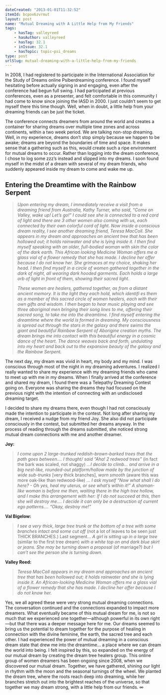 ```yaml
---
dateCreated: "2013-01-01T11:32:52"
itemId: bcpov6zvrmut
layout: post
name: "Mutual Dreaming with A Little Help from My Friends"
tags:
    - hasTag: valleyreed
    - hasAuthor: valleyreed
    - hasTag: 32.1
    - inIssue: 32.1
    - hasTopic: topic~psi_dreams
type: post
urlSlug: mutual-dreaming-with-a-little-help-from-my-friends
---
```


In 2008, I had registered to participate in the International Association for the Study of Dreams online Psiberdreaming conference. I found myself hesitating before actually signing in and engaging, even after the conference had begun full swing. I had participated at previous conferences, even as a presenter, and felt comfortable in this community I had come to know since joining the IASD in 2000. I just couldn’t seem to get myself there this time though. Well, when in doubt, a little help from your dreaming friends can be just the ticket.

The conference connects dreamers from around the world and creates a container for sharing dreams over multiple time zones and across continents, within a two week period. We are talking non-stop dreaming. Well, in my experience, dreams don’t stop simply because we happen to be awake; dreams are beyond the boundaries of time and space. It makes sense that a gathering such as this, would create such a ripe environment for mutual dreams to occur. Rather than logging into the dream conference, I chose to log some zzz’s instead and slipped into my dreams. I soon found myself in the midst of a dream with several of my dream friends, who suddenly appeared inside my dream to come and wake me up.

## Entering the Dreamtime with the Rainbow Serpent

> _Upon entering my dream, I immediately receive a visit from a dreaming friend from Australia, Kathy Turner, who said, “Come on Valley, wake up! Let’s go!” I could see she is connected to a red cord of light and there are 3 other women also coming with us, each connected by their own colorful cord of light. Now inside a conscious dream reality, I see another dreaming friend, Teresa MacColl. She appears in my dream and approaches an ancient tree that has been hollowed out; it holds rainwater and she is lying inside it. I then find myself speaking with an older, full-bodied woman with skin the color of the dark earth. This African looking Medicine Woman offers me a glass vial of a flower remedy that she has made. I decline her offer because I do not know her. She grimaces at my choice, shaking her head. I then find myself in a circle of women gathered together in the dark of night, all wearing dark hooded garments. Each holds a large orb of light in front of them, showing their sacred light._
>
> _These women are healers, gathered together, as from a distant ancient memory. It is the light they each hold, which identifi es them as a member of this sacred circle of women healers, each with their own gifts and wisdom. I then began to hear music playing and see three aboriginal men bringing their song lines to me, offering their sacred song, to take me into the dreamtime. I find myself entering the dreamtime where the world is formed in dreaming. My consciousness is spread out through the stars in the galaxy and there swims the giant and beautiful Rainbow Serpent of Aborigine creation myths. The dream brings me into contact with this beautiful energy in a cosmic dance of the heart. The dance weaves back and forth, undulating into my heart and back out to the expansive beauty of the galaxy and the Rainbow Serpent._

The next day, my dream was vivid in heart, my body and my mind. I was conscious through most of the night in my dreaming adventures. I realized I really wanted to share my experience with my dreaming friends who came to meet up with me in my dreams. When I finally arrived at the conference and shared my dream, I found there was a Telepathy Dreaming Contest going on. Everyone was sharing the dreams they had focused on the previous night with the intention of connecting with an undisclosed dreaming target.

I decided to share my dreams there, even though I had not consciously made the intention to participate in the contest. Not long after sharing my dream, I received a nudge from my friend Joy. She also did not participate consciously in the contest, but submitted her dreams anyway. In the process of reading through the dreams submitted, she noticed strong mutual dream connections with me and another dreamer.

**Joy:**

> _I come upon 2 large-trunked reddish-brown-barked trees that the path goes between…. I thought/ said “Aha! 2 redwood trees”_ (in fact the bark was scaled, not shaggy) _…I decide to climb… and arrive in a big nest-like, rounded-out platform/hollow made by the junction of wide sub-trunks_ [very thick branches], _worn smooth_ (aware this was more oak-like than redwood-like) _… I ask myself “Now what shall I do here? - Oh yes, heal my uterus, or see what’s within it!” A shaman-like woman is before me then, waiting there in the high tree hollow, and I make this arrangement with her: If I do not succeed at this, then she will destroy me…. I decide it can only be a destruction of current ego patterns.... “Okay, destroy me!”_

**Val Bigelow:**

> _I see a very thick, large tree trunk or the bottom of a tree with some branches intact and some cut off_ (not a lot of leaves to be seen just THICK BRANCHES.) Last segment… _A girl is sitting up in a large tree_ (similar to the first tree dream) _with a white top on and dark blue skirt or jeans. She may be turning down a proposal_ (of marriage?) _but I can’t see the person she is turning down._

**Valley Reed:**

> _Teresa MacColl appears in my dream and approaches an ancient tree that has been hollowed out; it holds rainwater and she is lying inside it. An African-looking Medicine Woman offers me a glass vial of a flower remedy that she has made. I decline her offer because I do not know her._

Yes, we all agreed these were very strong mutual dreaming connections. The conversation continued and the connections expanded to impact more dreamers. What eventually became of this mutual dream for me, is not so much that we experienced one together—although powerful in its own right—but that there was a deeper message here for me. Our dreams seemed to bring us the potential to dream together for the purpose of healing in connection with the divine feminine, the earth, the sacred tree and each other. I had experienced the power of mutual dreaming in a conscious dream state that drew me into the dreamtime… a place where we can dream the world into being. I felt inspired by this, so expanded on the energy of our mutual dream by creating the dream tree healers group. This online group of women dreamers has been ongoing since 2008, when we discovered our mutual dream. Together, we have gathered, shining our light in rhythm with the moon and the seasonal turnings of the wheel. We planted the dream tree, where the roots reach deep into dreaming, while her branches stretch out into the brightest reaches of the universe, so that together we may dream strong, with a little help from our friends. ∞
